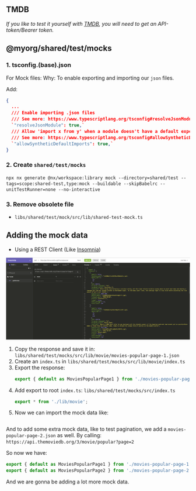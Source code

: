 ## TMDB

_If you like to test it yourself with [TMDB](https://developers.themoviedb.org/3/getting-started/introduction), you will need to get an API-token/Bearer token._

## @myorg/shared/test/mocks

### 1. tsconfig.(base).json

For Mock files:
Why: To enable exporting and importing our `json` files.

Add:

```json
{
  ...
  /// Enable importing .json files
  /// See more: https://www.typescriptlang.org/tsconfig#resolveJsonModule
  `"resolveJsonModule": true,`
  /// Allow 'import x from y' when a module doesn't have a default export.
  /// See more: https://www.typescriptlang.org/tsconfig#allowSyntheticDefaultImports
  `"allowSyntheticDefaultImports": true,`
}
```

### 2. Create `shared/test/mocks`

```
npx nx generate @nx/workspace:library mock --directory=shared/test --tags=scope:shared-test,type:mock --buildable --skipBabelrc --unitTestRunner=none --no-interactive
```

### 3. Remove obsolete file

- `libs/shared/test/mock/src/lib/shared-test-mock.ts`

## Adding the mock data

- Using a REST Client (Like [Insomnia](https://insomnia.rest/))

![GetMovies](./img/insomnia_getmovies.png 'Get movies with insomnia')

1. Copy the response and save it in: `libs/shared/test/mocks/src/lib/movie/movies-popular-page-1.json`
2. Create an `index.ts` in `libs/shared/test/mocks/src/lib/movie/index.ts`
3. Export the response:
   ```ts
   export { default as MoviesPopularPage1 } from './movies-popular-page-1.json';
   ```
4. Add export to root `index.ts`: `libs/shared/test/mocks/src/index.ts`
   ```ts
   export * from './lib/movie';
   ```
5. Now we can import the mock data like:
   ```ts

   ```

And to add some extra mock data, like to test pagination, we add a `movies-popular-page-2.json` as well.
By calling: `https://api.themoviedb.org/3/movie/popular?page=2`

So now we have:

```ts
export { default as MoviesPopularPage1 } from './movies-popular-page-1.json';
export { default as MoviesPopularPage2 } from './movies-popular-page-2.json';
```

And we are gonna be adding a lot more mock data.
